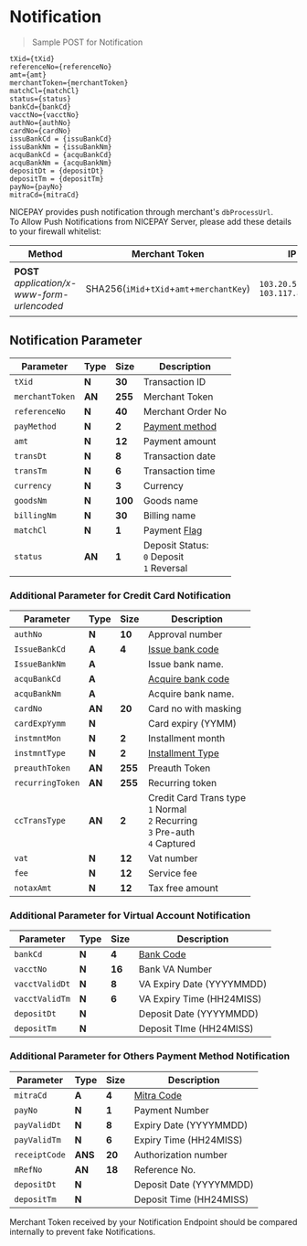 
# Notification

> Sample POST for Notification

```
tXid={tXid}  
referenceNo={referenceNo}  
amt={amt}  
merchantToken={merchantToken}  
matchCl={matchCl}
status={status}
bankCd={bankCd}
vacctNo={vacctNo}
authNo={authNo}
cardNo={cardNo}
issuBankCd = {issuBankCd}
issuBankNm = {issuBankNm}
acquBankCd = {acquBankCd}
acquBankNm = {acquBankNm}
depositDt = {depositDt}
depositTm = {depositTm}
payNo={payNo}
mitraCd={mitraCd}
```

NICEPAY provides push notification through merchant's `dbProcessUrl`.<br>
To Allow Push Notifications from NICEPAY Server, please add these details to your firewall whitelist:

| **Method** | Merchant Token | IP | Description |
| --- | --- | --- | --- |
| **POST** *application/x-www-form-urlencoded* | SHA256(`iMid`+`tXid`+`amt`+`merchantKey`) | `103.20.51.0/24` <br> `103.117.8.0/24` | Notification from `User-Agent: Jakarta Commons-HttpClient/3.1` |

## Notification Parameter

| Parameter    		  	   | **Type** 	| **Size**   	 |  Description  																		    |
|--------------------------| -----------|----------------|------------------------------------------------------------------------------------------|
| `tXid`         		   | **N** 		| **30**         |  Transaction ID  																		|
| `merchantToken`		   | **AN**		| **255**        |  Merchant Token  																		|
| `referenceNo`  		   | **N** 		| **40**         |  Merchant Order No  																		|
| `payMethod`    		   | **N** 		| **2**          |  [Payment method](#payment-method)  														|
| `amt`          		   | **N** 		| **12**         |  Payment amount  																		|
| `transDt`      		   | **N** 		| **8**          |  Transaction date  																		|
| `transTm`      		   | **N** 		| **6**          |  Transaction time  																		|
| `currency`     		   | **N** 		| **3**          |  Currency  																			    |
| `goodsNm`      		   | **N** 		| **100**        |  Goods name  																			|
| `billingNm`    		   | **N** 		| **30**         |  Billing name  																			|
| `matchCl`      		   | **N** 		| **1**          |  Payment [Flag](#notification-match-amount-indicator)  									|
| `status`       		   | **AN**		| **1**          |  Deposit Status:<br>`0` Deposit<br>`1` Reversal										    |

### Additional Parameter for Credit Card Notification

| Parameter    	        | **Type**  | **Size** | Description																			   |
|-----------------------| ----------|----------| ------------------------------------------------------------------------------------------|
| `authNo`         		| **N**  	| **10**   | Approval number																		   |
| `IssueBankCd`    		| **A**  	| **4**    | [Issue bank code](#bank-code)															   |
| `IssueBankNm`    		| **A**  	|      	   | Issue bank name. 																		   |
| `acquBankCd`     		| **A**  	|      	   | [Acquire bank code](#bank-code)									   					   |
| `acquBankNm`     		| **A**  	|      	   | Acquire bank name.																	       |
| `cardNo`         		| **AN** 	| **20**   | Card no with masking																	   |
| `cardExpYymm`    		| **N**  	|          | Card expiry (YYMM)																	       |
| `instmntMon`     		| **N**  	| **2**    | Installment month																		   |
| `instmntType`    		| **N**  	| **2**    | [Installment Type](#installment-type)							       					   |
| `preauthToken`   		| **AN** 	| **255**  | Preauth Token																			   |
| `recurringToken` 		| **AN** 	| **255**  | Recurring token 																		   |
| `ccTransType`    		| **AN** 	| **2**    | Credit Card Trans type<br>`1` Normal<br>`2` Recurring<br>`3` Pre-auth<br>`4` Captured     |
| `vat`            		| **N**  	| **12**   | Vat number																			       |
| `fee`            		| **N**  	| **12**   | Service fee																			   | 
| `notaxAmt`       		| **N**  	| **12**   | Tax free amount																		   | 

### Additional Parameter for Virtual Account Notification

| Parameter    			| **Type**  | **Size** | Description		                            |
|-----------------------| ----------| ---------| -----------------------------------------------|
| `bankCd`         		| **N** 	| **4**    | [Bank Code](#bank-code)						|
| `vacctNo`    			| **N** 	| **16**   | Bank VA Number				                	|
| `vacctValidDt`    	| **N** 	| **8**	   | VA Expiry Date (YYYYMMDD) 					    |
| `vacctValidTm`     	| **N** 	| **6**    | VA Expiry Time	(HH24MISS)	                    |
| `depositDt`     		| **N** 	|          | Deposit Date (YYYYMMDD)						|
| `depositTm`     		| **N** 	|          | Deposit TIme (HH24MISS)						|

### Additional Parameter for Others Payment Method Notification

| Parameter    			| **Type**	| **Size** | Description																			   |
|-----------------------| ----------| ---------| ------------------------------------------------------------------------------------------|
| `mitraCd`         	| **A**   	| **4**    | [Mitra Code](#mitra-code)											  					   |
| `payNo`    			| **N**   	| **1**    | Payment Number 								   										   |
| `payValidDt`    		| **N**   	| **8**	   | Expiry Date (YYYYMMDD)																	   |
| `payValidTm`     		| **N**   	| **6**    | Expiry Time (HH24MISS)									   								   |
| `receiptCode`     	| **ANS** 	| **20**   | Authorization number																	   |
| `mRefNo`    			| **AN**  	| **18**   | Reference No.																	           |
| `depositDt`     		| **N**   	|          | Deposit Date (YYYYMMDD)									   							   |
| `depositTm`     		| **N**   	|    	   | Deposit Time (HH24MISS)																   |

<aside class="notice">
Merchant Token received by your Notification Endpoint should be compared internally to prevent fake Notifications.
</aside>
